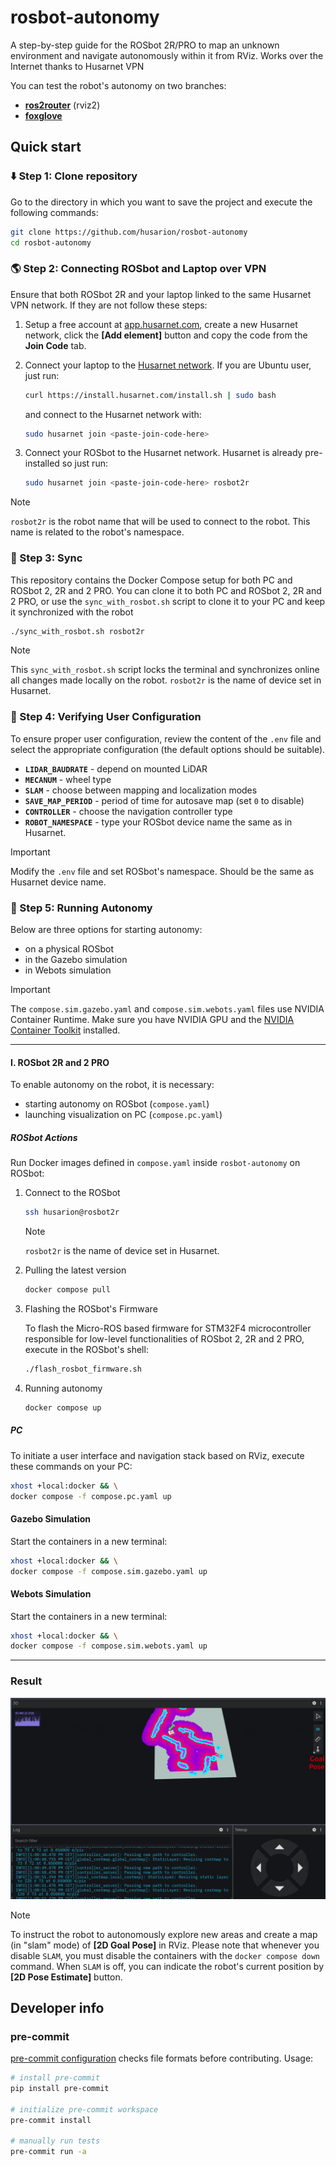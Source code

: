 # rosbot-autonomy

A step-by-step guide for the ROSbot 2R/PRO to map an unknown environment and navigate autonomously within it from RViz. Works over the Internet thanks to Husarnet VPN

You can test the robot's autonomy on two branches:

- [**ros2router**](https://github.com/husarion/rosbot-autonomy/) (rviz2)
- [**foxglove**](https://github.com/husarion/rosbot-autonomy/tree/foxglove)

## Quick start

### ⬇️ Step 1: Clone repository

Go to the directory in which you want to save the project and execute the following commands:

```bash
git clone https://github.com/husarion/rosbot-autonomy
cd rosbot-autonomy
```

### 🌎 Step 2: Connecting ROSbot and Laptop over VPN

Ensure that both ROSbot 2R and your laptop linked to the same Husarnet VPN network. If they are not follow these steps:

1. Setup a free account at [app.husarnet.com](https://app.husarnet.com/), create a new Husarnet network, click the **[Add element]** button and copy the code from the **Join Code** tab.
2. Connect your laptop to the [Husarnet network](https://husarnet.com/docs). If you are Ubuntu user, just run:

   ```bash
   curl https://install.husarnet.com/install.sh | sudo bash
   ```

   and connect to the Husarnet network with:

   ```bash
   sudo husarnet join <paste-join-code-here>
   ```

3. Connect your ROSbot to the Husarnet network. Husarnet is already pre-installed so just run:

   ```bash
   sudo husarnet join <paste-join-code-here> rosbot2r
   ```

> [!NOTE]
> `rosbot2r` is the robot name that will be used to connect to the robot. This name is related to the robot's namespace.

### 📡 Step 3: Sync

This repository contains the Docker Compose setup for both PC and ROSbot 2, 2R and 2 PRO. You can clone it to both PC and ROSbot 2, 2R and 2 PRO, or use the `sync_with_rosbot.sh` script to clone it to your PC and keep it synchronized with the robot

```bash
./sync_with_rosbot.sh rosbot2r
```

> [!NOTE]
> This `sync_with_rosbot.sh` script locks the terminal and synchronizes online all changes made locally on the robot. `rosbot2r` is the name of device set in Husarnet.

### 🔧 Step 4: Verifying User Configuration

To ensure proper user configuration, review the content of the `.env` file and select the appropriate configuration (the default options should be suitable).

- **`LIDAR_BAUDRATE`** - depend on mounted LiDAR
- **`MECANUM`** - wheel type
- **`SLAM`** - choose between mapping and localization modes
- **`SAVE_MAP_PERIOD`** - period of time for autosave map (set `0` to disable)
- **`CONTROLLER`** - choose the navigation controller type
- **`ROBOT_NAMESPACE`** - type your ROSbot device name the same as in Husarnet.

> [!IMPORTANT]
> Modify the `.env` file and set ROSbot's namespace. Should be the same as Husarnet device name.

### 🤖 Step 5: Running Autonomy

Below are three options for starting autonomy:

- on a physical ROSbot
- in the Gazebo simulation
- in Webots simulation

> [!IMPORTANT]
> The `compose.sim.gazebo.yaml` and `compose.sim.webots.yaml` files use NVIDIA Container Runtime. Make sure you have NVIDIA GPU and the [NVIDIA Container Toolkit](https://docs.nvidia.com/datacenter/cloud-native/container-toolkit/install-guide.html) installed.

---

#### I. ROSbot 2R and 2 PRO

To enable autonomy on the robot, it is necessary:

- starting autonomy on ROSbot (`compose.yaml`)
- launching visualization on PC (`compose.pc.yaml`)

##### ROSbot Actions

Run Docker images defined in `compose.yaml` inside `rosbot-autonomy` on ROSbot:

1. Connect to the ROSbot

   ```bash
   ssh husarion@rosbot2r
   ```

   > [!NOTE]
   > `rosbot2r` is the name of device set in Husarnet.

2. Pulling the latest version

   ```bash
   docker compose pull
   ```

3. Flashing the ROSbot's Firmware

   To flash the Micro-ROS based firmware for STM32F4 microcontroller responsible for low-level functionalities of ROSbot 2, 2R and 2 PRO, execute in the ROSbot's shell:

   ```bash
   ./flash_rosbot_firmware.sh
   ```

4. Running autonomy

   ```bash
   docker compose up
   ```

##### PC

To initiate a user interface and navigation stack based on RViz, execute these commands on your PC:

```bash
xhost +local:docker && \
docker compose -f compose.pc.yaml up
```

#### Gazebo Simulation

Start the containers in a new terminal:

```bash
xhost +local:docker && \
docker compose -f compose.sim.gazebo.yaml up
```

#### Webots Simulation

Start the containers in a new terminal:

```bash
xhost +local:docker && \
docker compose -f compose.sim.webots.yaml up
```

---


### Result

![autonomy-result](.docs/autonomy-result.gif)

> [!NOTE]
> To instruct the robot to autonomously explore new areas and create a map (in "slam" mode) of **[2D Goal Pose]** in RViz. Please note that whenever you disable `SLAM`, you must disable the containers with the `docker compose down` command. When `SLAM` is off, you can indicate the robot's current position by **[2D Pose Estimate]** button.


## Developer info

### pre-commit

[pre-commit configuration](.pre-commit-config.yaml) checks file formats before contributing. Usage:

```bash
# install pre-commit
pip install pre-commit

# initialize pre-commit workspace
pre-commit install

# manually run tests
pre-commit run -a
```
